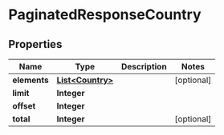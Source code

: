 
# PaginatedResponseCountry

## Properties
Name | Type | Description | Notes
------------ | ------------- | ------------- | -------------
**elements** | [**List&lt;Country&gt;**](Country.md) |  |  [optional]
**limit** | **Integer** |  | 
**offset** | **Integer** |  | 
**total** | **Integer** |  |  [optional]



